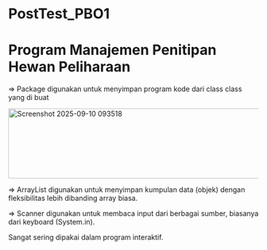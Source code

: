 # PostTest_PBO1

# Program Manajemen Penitipan Hewan Peliharaan

=> Package digunakan untuk menyimpan program kode dari class class yang di buat

<img width="637" height="141" alt="Screenshot 2025-09-10 093518" src="https://github.com/user-attachments/assets/387f8996-0969-4f6c-aa1d-c0a5b058c0ae" />

=> ArrayList digunakan untuk menyimpan kumpulan data (objek) dengan fleksibilitas lebih dibanding array biasa.

=> Scanner digunakan untuk membaca input dari berbagai sumber, biasanya dari keyboard (System.in).

Sangat sering dipakai dalam program interaktif.


